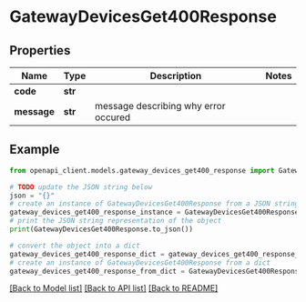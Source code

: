 # GatewayDevicesGet400Response


## Properties

Name | Type | Description | Notes
------------ | ------------- | ------------- | -------------
**code** | **str** |  | 
**message** | **str** | message describing why error occured | 

## Example

```python
from openapi_client.models.gateway_devices_get400_response import GatewayDevicesGet400Response

# TODO update the JSON string below
json = "{}"
# create an instance of GatewayDevicesGet400Response from a JSON string
gateway_devices_get400_response_instance = GatewayDevicesGet400Response.from_json(json)
# print the JSON string representation of the object
print(GatewayDevicesGet400Response.to_json())

# convert the object into a dict
gateway_devices_get400_response_dict = gateway_devices_get400_response_instance.to_dict()
# create an instance of GatewayDevicesGet400Response from a dict
gateway_devices_get400_response_from_dict = GatewayDevicesGet400Response.from_dict(gateway_devices_get400_response_dict)
```
[[Back to Model list]](../README.md#documentation-for-models) [[Back to API list]](../README.md#documentation-for-api-endpoints) [[Back to README]](../README.md)


